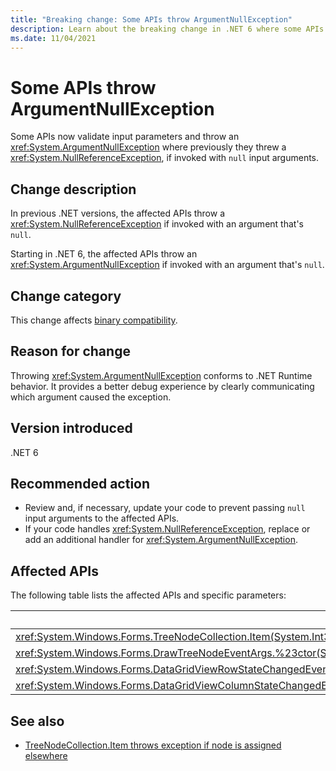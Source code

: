 ```yaml
---
title: "Breaking change: Some APIs throw ArgumentNullException"
description: Learn about the breaking change in .NET 6 where some APIs validate arguments and now throw an ArgumentNullException.
ms.date: 11/04/2021
---
```

# Some APIs throw ArgumentNullException

Some APIs now validate input parameters and throw an <xref:System.ArgumentNullException> where previously they threw a <xref:System.NullReferenceException>, if invoked with `null` input arguments.

## Change description

In previous .NET versions, the affected APIs throw a <xref:System.NullReferenceException> if invoked with an argument that's `null`.

Starting in .NET 6, the affected APIs throw an <xref:System.ArgumentNullException> if invoked with an argument that's `null`.

## Change category

This change affects [binary compatibility](../../categories.md#binary-compatibility).

## Reason for change

Throwing <xref:System.ArgumentNullException> conforms to .NET Runtime behavior. It provides a better debug experience by clearly communicating which argument caused the exception.

## Version introduced

.NET 6

## Recommended action

- Review and, if necessary, update your code to prevent passing `null` input arguments to the affected APIs.
- If your code handles <xref:System.NullReferenceException>, replace or add an additional handler for <xref:System.ArgumentNullException>.

## Affected APIs

The following table lists the affected APIs and specific parameters:

| Method/property | Parameter name |
|-|-|
| <xref:System.Windows.Forms.TreeNodeCollection.Item(System.Int32)?displayProperty=fullName> | `index` |
| <xref:System.Windows.Forms.DrawTreeNodeEventArgs.%23ctor(System.Drawing.Graphics,System.Windows.Forms.TreeNode,System.Drawing.Rectangle,System.Windows.Forms.TreeNodeStates)> | `graphics` |
| <xref:System.Windows.Forms.DataGridViewRowStateChangedEventArgs.%23ctor(System.Windows.Forms.DataGridViewRow,System.Windows.Forms.DataGridViewElementStates)> | `dataGridViewRow` |
| <xref:System.Windows.Forms.DataGridViewColumnStateChangedEventArgs.%23ctor(System.Windows.Forms.DataGridViewColumn,System.Windows.Forms.DataGridViewElementStates)> | `dataGridViewColumn` |

## See also

- [TreeNodeCollection.Item throws exception if node is assigned elsewhere](treenodecollection-item-throws-argumentexception.md)
